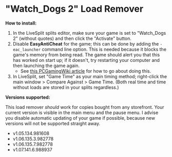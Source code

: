 # "Watch_Dogs 2" Load Remover

**How to install:**

1. In the LiveSplit splits editor, make sure your game is set to "Watch_Dogs 2" (without quotes) and then click the "Activate" button.
2. Disable **EasyAntiCheat** for the game; this can be done by adding the `-eac_launcher` command line option. This is needed because it blocks the game's memory from being read. The game should alert you that this has worked on start up; if it doesn't, try restarting your computer and then launching the game again.
    - See [this PCGamingWiki article](http://pcgamingwiki.com/wiki/Glossary:Command_line_arguments) for how to go about doing this.
3. In LiveSplit, set "Game Time" as your main timing method; right-click the main window > Compare Against > Game Time. (Both real time and time without loads are stored in your splits regardless.)

**Versions supported:**

This load remover *should* work for copies bought from any storefront. Your current version is visible in the main menu and the pause menu. I advise you disable automatic updating of your game if possible, because new versions will not be supported straight away.
- v1.05.134.981608
- v1.06.135.3.982778
- v1.06.135.7.982778
- v1.07.141.6.988937